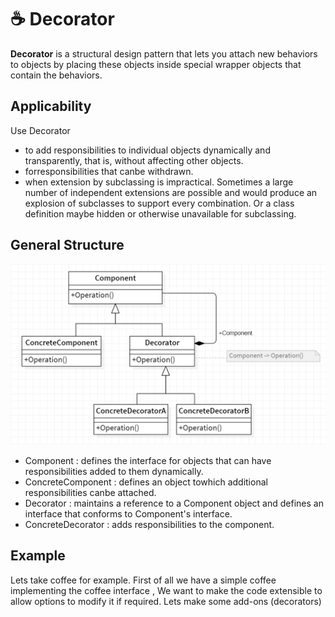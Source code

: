 # ☕ Decorator

<b>Decorator</b> is a structural design pattern that lets you attach new behaviors to objects by placing these objects inside special wrapper objects that contain the behaviors.

## Applicability

Use Decorator

- to add responsibilities to individual objects dynamically and transparently,
  that is, without affecting other objects.
- forresponsibilities that canbe withdrawn.
- when extension by subclassing is impractical. Sometimes a large number
  of independent extensions are possible and would produce an explosion of
  subclasses to support every combination. Or a class definition maybe hidden
  or otherwise unavailable for subclassing.

## General Structure

<p align="center">
  <img src="../../images/decorator.png" width="700" />
</p>

- Component : defines the interface for objects that can have responsibilities added to them dynamically.
- ConcreteComponent : defines an object towhich additional responsibilities canbe attached.
- Decorator : maintains a reference to a Component object and defines an interface that conforms to Component's interface.
- ConcreteDecorator : adds responsibilities to the component.

## Example

Lets take coffee for example. First of all we have a simple coffee implementing the coffee interface , We want to make the code extensible to allow options to modify it if required. Lets make some add-ons (decorators)

